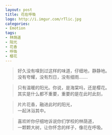 ```yaml
---
layout: post
title: 花在呼吸
logo: http://i.imgur.com/rTlic.jpg
categories:
- Emotion
tags:
- 林荫道
- 阳光
- 花香
- 呼吸
- 樱花
---
```



> 好久没有嗅到过这样的味道，仔细地，静静地。                 
> 没有夸耀，没有烈日，没有细雨.......

> 只有温暖的阳光。你说，是海棠吗，还是樱花。                
> 其实是什么都不重要，重要的是在此时此刻，

> 片片花香，融进此时的阳光，                                                                          
> 一起沐浴其中。

> 喜欢听你仔细地诉说你们学校的林荫道，                                                                
> 一颗颗大树，让你怀念的样子，像花在呼吸。